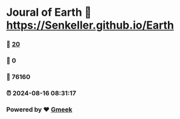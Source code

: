 # Joural of Earth :link: https://Senkeller.github.io/Earth 
### :page_facing_up: [20](https://Senkeller.github.io/Earth/tag.html) 
### :speech_balloon: 0 
### :hibiscus: 76160 
### :alarm_clock: 2024-08-16 08:31:17 
### Powered by :heart: [Gmeek](https://github.com/Meekdai/Gmeek)
